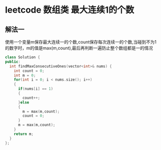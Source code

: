# leetcode 数组类 最大连续1的个数

## 解法一

使用一个变量m保存最大连续一的个数,count保存每次连续一的个数,当碰到不为1的数字时，m的值是max(m,count),最后再判断一遍防止整个数组都是一的情况

```c++
class Solution {
public:
  int findMaxConsecutiveOnes(vector<int>& nums) {
    int count = 0;
    int m = 0;
    for(int i = 0; i < nums.size(); i++)
    {
      if(nums[i] == 1)
      {
        count++;
      }else
      {
        m = max(m,count);
        count = 0;
      }
      m = max(m,count);
    }
    return m;
  }
};
```
